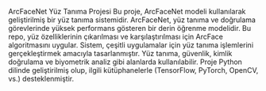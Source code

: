 ArcFaceNet Yüz Tanıma Projesi
Bu proje, ArcFaceNet modeli kullanılarak geliştirilmiş bir yüz tanıma sistemidir. ArcFaceNet, yüz tanıma ve doğrulama görevlerinde yüksek performans gösteren bir derin öğrenme modelidir. Bu repo, yüz özelliklerinin çıkarılması ve karşılaştırılması için ArcFace algoritmasını uygular. Sistem, çeşitli uygulamalar için yüz tanıma işlemlerini gerçekleştirmek amacıyla tasarlanmıştır. Yüz tanıma, güvenlik, kimlik doğrulama ve biyometrik analiz gibi alanlarda kullanılabilir. Proje Python dilinde geliştirilmiş olup, ilgili kütüphanelerle (TensorFlow, PyTorch, OpenCV, vs.) desteklenmiştir.
